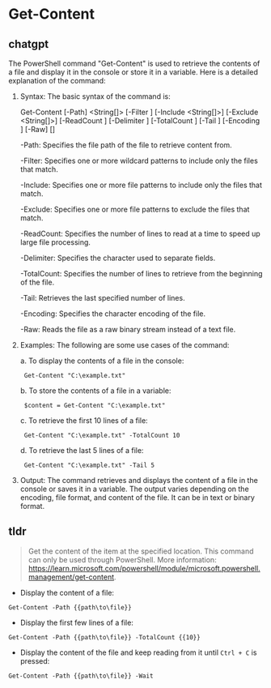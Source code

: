 # Get-Content 
## chatgpt 
The PowerShell command "Get-Content" is used to retrieve the contents of a file and display it in the console or store it in a variable. Here is a detailed explanation of the command:

1. Syntax: The basic syntax of the command is:

    Get-Content [-Path] <String[]> [-Filter <String>] [-Include <String[]>] [-Exclude <String[]>] [-ReadCount <Int32>] [-Delimiter <String>] [-TotalCount <Int32>] [-Tail <Int32>] [-Encoding <Encoding>] [-Raw] [<CommonParameters>]

    -Path: Specifies the file path of the file to retrieve content from.

    -Filter: Specifies one or more wildcard patterns to include only the files that match.

    -Include: Specifies one or more file patterns to include only the files that match.

    -Exclude: Specifies one or more file patterns to exclude the files that match.

    -ReadCount: Specifies the number of lines to read at a time to speed up large file processing.

    -Delimiter: Specifies the character used to separate fields.

    -TotalCount: Specifies the number of lines to retrieve from the beginning of the file.

    -Tail: Retrieves the last specified number of lines.

    -Encoding: Specifies the character encoding of the file.

    -Raw: Reads the file as a raw binary stream instead of a text file.

2. Examples: The following are some use cases of the command:

    a. To display the contents of a file in the console:

        Get-Content "C:\example.txt"

    b. To store the contents of a file in a variable:

        $content = Get-Content "C:\example.txt"

    c. To retrieve the first 10 lines of a file:

        Get-Content "C:\example.txt" -TotalCount 10

    d. To retrieve the last 5 lines of a file:

        Get-Content "C:\example.txt" -Tail 5

3. Output: The command retrieves and displays the content of a file in the console or saves it in a variable. The output varies depending on the encoding, file format, and content of the file. It can be in text or binary format. 

## tldr 
 
> Get the content of the item at the specified location.
> This command can only be used through PowerShell.
> More information: <https://learn.microsoft.com/powershell/module/microsoft.powershell.management/get-content>.

- Display the content of a file:

`Get-Content -Path {{path\to\file}}`

- Display the first few lines of a file:

`Get-Content -Path {{path\to\file}} -TotalCount {{10}}`

- Display the content of the file and keep reading from it until `Ctrl + C` is pressed:

`Get-Content -Path {{path\to\file}} -Wait`
